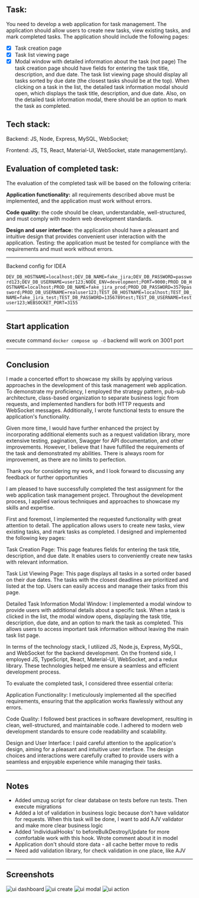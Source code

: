 ## Task:
You need to develop a web application for task management. The application should allow
users to create new tasks, view existing tasks, and mark completed tasks.
The application should include the following pages:
- [x] Task creation page
- [x] Task list viewing page
- [x] Modal window with detailed information about the task (not page)
The task creation page should have fields for entering the task title, description, and due date.
The task list viewing page should display all tasks sorted by due date (the closest tasks should
be at the top).
When clicking on a task in the list, the detailed task information modal should open, which
displays the task title, description, and due date. Also, on the detailed task information modal,
there should be an option to mark the task as completed.

## Tech stack:
Backend: JS, Node, Express, MySQL, WebSocket;

Frontend: JS, TS, React, Material-UI, WebSocket, state management(any).

## Evaluation of completed task:
The evaluation of the completed task will be based on the following criteria:

**Application functionality:** all requirements described above must be implemented, and the
application must work without errors.

**Code quality:** the code should be clean, understandable, well-structured, and must comply with
modern web development standards.

**Design and user interface:** the application should have a pleasant and intuitive design that
provides convenient user interaction with the application.
Testing: the application must be tested for compliance with the requirements and must work
without errors.

---
Backend config for IDEA

```DEV_DB_HOSTNAME=localhost;DEV_DB_NAME=fake_jira;DEV_DB_PASSWORD=password123;DEV_DB_USERNAME=user123;NODE_ENV=development;PORT=9000;PROD_DB_HOSTNAME=localhost;PROD_DB_NAME=fake_jira_prod;PROD_DB_PASSWORD=3579password;PROD_DB_USERNAME=realuser123;TEST_DB_HOSTNAME=localhost;TEST_DB_NAME=fake_jira_test;TEST_DB_PASSWORD=1356789test;TEST_DB_USERNAME=testuser123;WEBSOCKET_PORT=3155```

---
## Start application
execute command `docker compose up -d`
backend will work on 3001 port

---
## Conclusion

I made a concerted effort to showcase my skills by applying various approaches in the development of this task management web application. To demonstrate my proficiency, I employed the strategy pattern, pub-sub architecture, class-based organization to separate business logic from requests, and implemented handlers for both HTTP requests and WebSocket messages. Additionally, I wrote functional tests to ensure the application's functionality.

Given more time, I would have further enhanced the project by incorporating additional elements such as a request validation library, more extensive testing, pagination, Swagger for API documentation, and other improvements. However, I believe that I have fulfilled the requirements of the task and demonstrated my abilities. There is always room for improvement, as there are no limits to perfection.

Thank you for considering my work, and I look forward to discussing any feedback or further opportunities

I am pleased to have successfully completed the test assignment for the web application task management project. Throughout the development process, I applied various techniques and approaches to showcase my skills and expertise.

First and foremost, I implemented the requested functionality with great attention to detail. The application allows users to create new tasks, view existing tasks, and mark tasks as completed. I designed and implemented the following key pages:

Task Creation Page: This page features fields for entering the task title, description, and due date. It enables users to conveniently create new tasks with relevant information.

Task List Viewing Page: This page displays all tasks in a sorted order based on their due dates. The tasks with the closest deadlines are prioritized and listed at the top. Users can easily access and manage their tasks from this page.

Detailed Task Information Modal Window: I implemented a modal window to provide users with additional details about a specific task. When a task is clicked in the list, the modal window opens, displaying the task title, description, due date, and an option to mark the task as completed. This allows users to access important task information without leaving the main task list page.

In terms of the technology stack, I utilized JS, Node.js, Express, MySQL, and WebSocket for the backend development. On the frontend side, I employed JS, TypeScript, React, Material-UI, WebSocket, and a redux library. These technologies helped me ensure a seamless and efficient development process.

To evaluate the completed task, I considered three essential criteria:

Application Functionality: I meticulously implemented all the specified requirements, ensuring that the application works flawlessly without any errors.

Code Quality: I followed best practices in software development, resulting in clean, well-structured, and maintainable code. I adhered to modern web development standards to ensure code readability and scalability.

Design and User Interface: I paid careful attention to the application's design, aiming for a pleasant and intuitive user interface. The design choices and interactions were carefully crafted to provide users with a seamless and enjoyable experience while managing their tasks.

---
## Notes
- Added umzug script for clear database on tests before run tests. Then execute migrations
- Added a lot of validation in business logic because don't have validator for requests.
When this task will be done, I want to add AJV validator and make more clear business logic
- Added 'individualHooks' to beforeBulkDestroy/Update for more comfortable work with this hook. Wrote comment about it in model
- Application don't should store data - all cache better move to redis
- Need add validation library, for check validation in one place, like AJV

---
## Screenshots

![ui dashboard](./homepage.png)
![ui create](./create.png)
![ui modal](./modal.png)
![ui action](./action.png)
